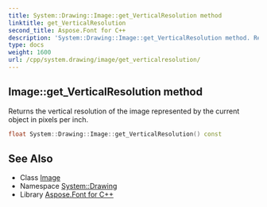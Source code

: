 ```yaml
---
title: System::Drawing::Image::get_VerticalResolution method
linktitle: get_VerticalResolution
second_title: Aspose.Font for C++
description: 'System::Drawing::Image::get_VerticalResolution method. Returns the vertical resolution of the image represented by the current object in pixels per inch in C++.'
type: docs
weight: 1600
url: /cpp/system.drawing/image/get_verticalresolution/
---
```

## Image::get_VerticalResolution method


Returns the vertical resolution of the image represented by the current object in pixels per inch.

```cpp
float System::Drawing::Image::get_VerticalResolution() const
```

## See Also

* Class [Image](../)
* Namespace [System::Drawing](../../)
* Library [Aspose.Font for C++](../../../)
